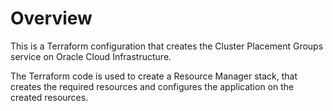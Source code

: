 # Overview
This is a Terraform configuration that creates the Cluster Placement Groups service on Oracle Cloud Infrastructure.

The Terraform code is used to create a Resource Manager stack, that creates the required resources and configures the application on the created resources.